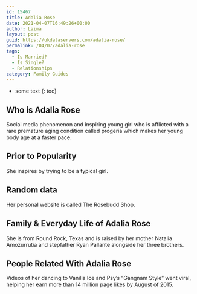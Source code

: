 ```yaml
---
id: 15467
title: Adalia Rose
date: 2021-04-07T16:49:26+00:00
author: Laima
layout: post
guid: https://ukdataservers.com/adalia-rose/
permalink: /04/07/adalia-rose
tags:
  - Is Married?
  - Is Single?
  - Relationships
category: Family Guides
---
```


* some text
{: toc}


## Who is Adalia Rose
                  
                  
                  
Social media phenomenon and inspiring young girl who is afflicted with a rare premature aging condition called progeria which makes her young body age at a faster pace.
                  
              
            
              
            
                
                
                
## Prior to Popularity
                  
                  
                  
She inspires by trying to be a typical girl.
                  
              
            
              
            
                
                
                
## Random data
                  
                  
                  
Her personal website is called The Rosebudd Shop.
                  
              
            
              
            
                
                
                
## Family & Everyday Life of Adalia Rose
                  
                  
                  
She is from Round Rock, Texas and is raised by her mother Natalia Amozurrutia and stepfather Ryan Pallante alongside her three brothers.
                  
              
            
              
            
                
                
                
## People Related With Adalia Rose
                  
                  
                  
Videos of her dancing to Vanilla Ice and Psy&#8217;s &#8220;Gangnam Style&#8221; went viral, helping her earn more than 14 million page likes by August of 2015.
                  
              
            
              
            
                
              
            
              
              
            
            
              
            
          
          
          